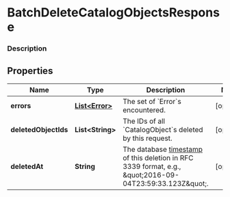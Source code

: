 
# BatchDeleteCatalogObjectsResponse

### Description



## Properties
Name | Type | Description | Notes
------------ | ------------- | ------------- | -------------
**errors** | [**List&lt;Error&gt;**](Error.md) | The set of &#x60;Error&#x60;s encountered. |  [optional]
**deletedObjectIds** | **List&lt;String&gt;** | The IDs of all &#x60;CatalogObject&#x60;s deleted by this request. |  [optional]
**deletedAt** | **String** | The database [timestamp](#workingwithdates) of this deletion in RFC 3339 format, e.g., \&quot;2016-09-04T23:59:33.123Z\&quot;. |  [optional]



